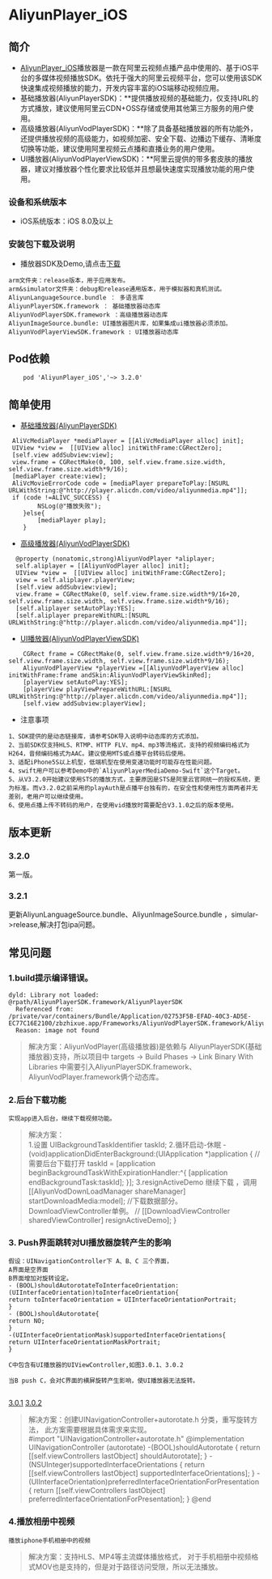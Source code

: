 # AliyunPlayer_iOS

## 简介
- [AliyunPlayer_iOS](https://help.aliyun.com/document_detail/61905.html?spm=5176.doc61431.6.684.6Do9wB)播放器是一款在阿里云视频点播产品中使用的、基于iOS平台的多媒体视频播放SDK。依托于强大的阿里云视频平台，您可以使用该SDK快速集成视频播放的能力，开发内容丰富的iOS端移动视频应用。
- 基础播放器(AliyunPlayerSDK)：**提供播放视频的基础能力，仅支持URL的方式播放，建议使用阿里云CDN+OSS存储或使用其他第三方服务的用户使用。
- 高级播放器(AliyunVodPlayerSDK)：**除了具备基础播放器的所有功能外，还提供播放视频的高级能力，如视频加密、安全下载、边播边下缓存、清晰度切换等功能，建议使用阿里视频云点播和直播业务的用户使用。
- UI播放器(AliyunVodPlayerViewSDK)：**阿里云提供的带多套皮肤的播放器，建议对播放器个性化要求比较低并且想最快速度实现播放功能的用户使用。




### 设备和系统版本

- iOS系统版本：iOS 8.0及以上

### 安装包下载及说明
- 播放器SDK及Demo,请点击[下载](https://help.aliyun.com/document_detail/51992.html?spm=5176.doc51787.6.646.BpeBmK)

```
arm文件夹：release版本，用于应用发布。
arm&simulator文件夹：debug和release通用版本，用于模拟器和真机测试。
AliyunLanguageSource.bundle ： 多语言库
AliyunPlayerSDK.framework ： 基础播放器动态库
AliyunVodPlayerSDK.framework ：高级播放器动态库
AliyunImageSource.bundle: UI播放器图片库，如果集成ui播放器必须添加。
AliyunVodPlayerViewSDK.framework : UI播放器动态库
```

## Pod依赖

```
    pod 'AliyunPlayer_iOS','~> 3.2.0'
```

## 简单使用

- [基础播放器(AliyunPlayerSDK)](https://help.aliyun.com/document_detail/61899.html)
```
 AliVcMediaPlayer *mediaPlayer = [[AliVcMediaPlayer alloc] init];
 UIView *view =  [[UIView alloc] initWithFrame:CGRectZero];
 [self.view addSubview:view];
 view.frame = CGRectMake(0, 100, self.view.frame.size.width, self.view.frame.size.width*9/16);
 [mediaPlayer create:view];
 AliVcMovieErrorCode code = [mediaPlayer prepareToPlay:[NSURL URLWithString:@"http://player.alicdn.com/video/aliyunmedia.mp4"]];
 if (code !=ALIVC_SUCCESS) {
        NSLog(@"播放失败");
    }else{
        [mediaPlayer play];
    }
```

- [高级播放器(AliyunVodPlayerSDK)](https://help.aliyun.com/document_detail/61900.html)
```
  @property (nonatomic,strong)AliyunVodPlayer *aliplayer;
  self.aliplayer = [[AliyunVodPlayer alloc] init];
  UIView *view =  [[UIView alloc] initWithFrame:CGRectZero];
  view = self.aliplayer.playerView;
  [self.view addSubview:view];
  view.frame = CGRectMake(0, self.view.frame.size.width*9/16+20, self.view.frame.size.width, self.view.frame.size.width*9/16);
  [self.aliplayer setAutoPlay:YES];
  [self.aliplayer prepareWithURL:[NSURL URLWithString:@"http://player.alicdn.com/video/aliyunmedia.mp4"]];
```

- [UI播放器(AliyunVodPlayerViewSDK)](https://help.aliyun.com/document_detail/61902.html)
```
    CGRect frame = CGRectMake(0, self.view.frame.size.width*9/16+20, self.view.frame.size.width, self.view.frame.size.width*9/16);
    AliyunVodPlayerView *playerView =[[AliyunVodPlayerView alloc] initWithFrame:frame andSkin:AliyunVodPlayerViewSkinRed];
    [playerView setAutoPlay:YES];
    [playerView playViewPrepareWithURL:[NSURL URLWithString:@"http://player.alicdn.com/video/aliyunmedia.mp4"]];
    [self.view addSubview:playerView];
```


- 注意事项
```
1、SDK提供的是动态链接库，请参考SDK导入说明中动态库的方式添加。
2、当前SDK仅支持HLS、RTMP、HTTP FLV、mp4、mp3等流格式，支持的视频编码格式为H264，音频编码格式为AAC。建议使用MTS或点播平台转码后使用。
3、适配iPhone5S以上机型，低端机型在使用变速功能时可能存在性能问题。
4、swift用户可以参考Demo中的`AliyunPlayerMediaDemo-Swift`这个Target。
5、从V3.2.0开始建议使用STS的播放方式，主要原因是STS是阿里云官网统一的授权系统，更为标准。而v3.2.0之前采用的playAuth是点播平台独有的，在安全性和使用性方面两者并无差别，老用户可以继续使用。
6、使用点播上传不转码的用户，在使用vid播放时需要配合V3.1.0之后的版本使用。
```

## 版本更新
### 3.2.0
第一版。
### 3.2.1
更新AliyunLanguageSource.bundle、AliyunImageSource.bundle ，simular->release,解决打包ipa问题。

## 常见问题

### 1.build提示编译错误。
```
dyld: Library not loaded: @rpath/AliyunPlayerSDK.framework/AliyunPlayerSDK
  Referenced from: /private/var/containers/Bundle/Application/02753F5B-EFAD-40C3-AD5E-EC77C16E2100/zbzhixue.app/Frameworks/AliyunVodPlayerSDK.framework/AliyunVodPlayerSDK
  Reason: image not found
```

>解决方案：AliyunVodPlayer(高级播放器)是依赖与 AliyunPlayerSDK(基础播放器)支持，所以项目中 targets -> Build Phases -> Link Binary With Libraries 中需要引入AliyunPlayerSDK.framework、AliyunVodPlayer.framework俩个动态库。

### 2.后台下载功能

```
实现app进入后台，继续下载视频功能。
```
>解决方案：</br>1.设置
 UIBackgroundTaskIdentifier taskId;
 2.循环启动-休眠
 -(void)applicationDidEnterBackground:(UIApplication *)application {
 //    需要后台下载打开
 taskId = [application beginBackgroundTaskWithExpirationHandler:^{
 [application endBackgroundTask:taskId];
 }];
 3.resignActiveDemo 继续下载 ，调用 [[AliyunVodDownLoadManager shareManager] startDownloadMedia:model];
 //下载数据部分。DownloadViewController单例。
 //         [[DownloadViewController sharedViewController] resignActiveDemo];
 }

### 3. Push界面跳转对UI播放器旋转产生的影响
```
假设：UINavigationController下 A、B、C 三个界面，
A界面是空界面
B界面增加对旋转设定。
- (BOOL)shouldAutorotateToInterfaceOrientation:(UIInterfaceOrientation)toInterfaceOrientation{
return toInterfaceOrientation = UIInterfaceOrientationPortrait;
}
- (BOOL)shouldAutorotate{
return NO;
}
-(UIInterfaceOrientationMask)supportedInterfaceOrientations{
return UIInterfaceOrientationMaskPortrait;
}

C中包含有UI播放器的UIViewController,如图3.0.1、3.0.2

当B push C，会对C界面的横屏旋转产生影响，使UI播放器无法旋转。


```
[3.0.1](http://docs-aliyun.cn-hangzhou.oss.aliyun-inc.com/assets/pic/51802/cn_zh/1511258771647/101.png)
[3.0.2](http://docs-aliyun.cn-hangzhou.oss.aliyun-inc.com/assets/pic/51802/cn_zh/1511258796532/102.png)


>解决方案：创建UINavigationController+autorotate.h 分类，重写旋转方法， 此方案需要根据具体需求来实现。</br>#import "UINavigationController+autorotate.h"
@implementation UINavigationController (autorotate)
-(BOOL)shouldAutorotate {
return [[self.viewControllers lastObject] shouldAutorotate];
}
-(NSUInteger)supportedInterfaceOrientations {
return [[self.viewControllers lastObject] supportedInterfaceOrientations];
}
-(UIInterfaceOrientation)preferredInterfaceOrientationForPresentation {
return [[self.viewControllers lastObject] preferredInterfaceOrientationForPresentation];
}
@end


###  4.播放相册中视频
```
播放iphone手机相册中的视频
```
>解决方案：支持HLS、MP4等主流媒体播放格式， 对于手机相册中视频格式MOV也是支持的，但是对于路径访问受限，所以无法播放。













